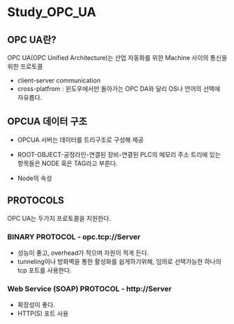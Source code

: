 # Study_OPC_UA
OPC UA란?
-------------------------------
OPC UA(OPC Unified Architecture)는 산업 자동화를 위한 Machine 사이의 통신을 위한 프로토콜
* client-server communication
* cross-platfrom : 윈도우에서만 돌아가는 OPC DA와 달리 OS나 언어의 선택에 자유롭다.

OPCUA 데이터 구조
-------------------------------
* OPCUA 서버는 데이터를 트리구조로 구성해 제공
* ROOT-OBJECT-공정라인-연결된 장비-연결된 PLC의 메모리 주소
트리에 있는 항목들은 NODE 혹은 TAG라고 부른다.

* Node의 속성

PROTOCOLS
-------------------------------
OPC UA는 두가지 프로토콜을 지원한다.
### BINARY PROTOCOL - opc.tcp://Server
* 성능이 좋고, overhead가 적으며 자원이 적게 든다.
* tunneling이나 방화벽을 통한 활성화를 쉽게하기위해, 임의로 선택가능한 하나의 tcp 포트를 사용한다.

### Web Service (SOAP) PROTOCOL - http://Server
* 확장성이 좋다.
* HTTP(S) 포트 사용



